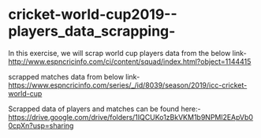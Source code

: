 # cricket-world-cup2019--players_data_scrapping-

In this exercise, we will scrap world cup players data from the below link-
http://www.espncricinfo.com/ci/content/squad/index.html?object=1144415 

scrapped matches data from below link-
https://www.espncricinfo.com/series/_/id/8039/season/2019/icc-cricket-world-cup



Scrapped data of players and matches can be found here:- https://drive.google.com/drive/folders/1IQCUKo1zBkVKM1b9NPMl2EApVb00cpXn?usp=sharing 

